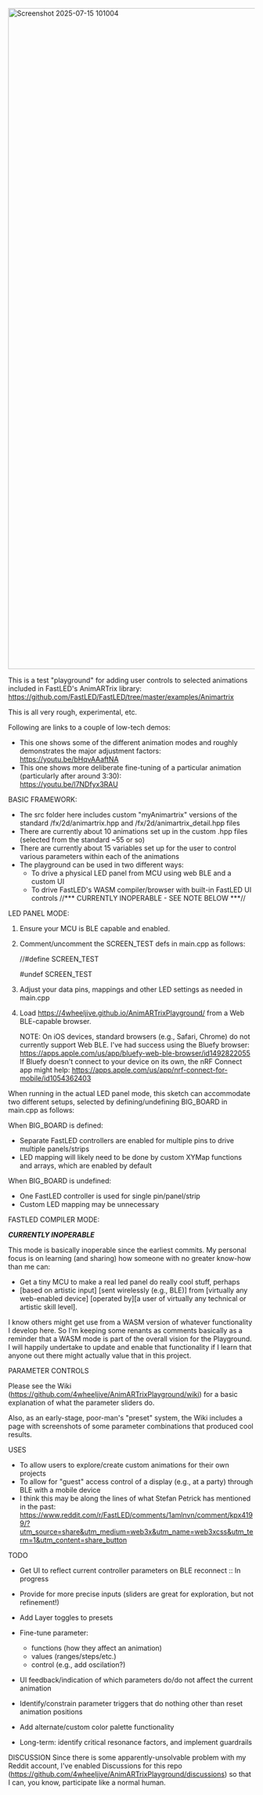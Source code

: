 <img width="2702" height="1347" alt="Screenshot 2025-07-15 101004" src="https://github.com/user-attachments/assets/3cc94aef-4ea8-49b0-926b-136e1fc244db" />

This is a test "playground" for adding user controls to selected animations included in FastLED's AnimARTrix library:
https://github.com/FastLED/FastLED/tree/master/examples/Animartrix

This is all very rough, experimental, etc.

Following are links to a couple of low-tech demos:
- This one shows some of the different animation modes and roughly demonstrates the major adjustment factors:
  https://youtu.be/bHqvAAaftNA
- This one shows more deliberate fine-tuning of a particular animation (particularly after around 3:30):  
  https://youtu.be/l7NDfyx3RAU

BASIC FRAMEWORK:
- The src folder here includes custom "myAnimartrix" versions of the standard /fx/2d/animartrix.hpp and /fx/2d/animartrix_detail.hpp files
- There are currently about 10 animations set up in the custom .hpp files (selected from the standard ~55 or so)
- There are currently about 15 variables set up for the user to control various parameters within each of the animations
- The playground can be used in two different ways:
  - To drive a physical LED panel from MCU using web BLE and a custom UI        
  - To drive FastLED's WASM compiler/browser with built-in FastLED UI controls //*** CURRENTLY INOPERABLE - SEE NOTE BELOW ***//

LED PANEL MODE:
    
1.  Ensure your MCU is BLE capable and enabled. 

2.  Comment/uncomment the SCREEN_TEST defs in main.cpp as follows:

    //#define SCREEN_TEST
    
    #undef SCREEN_TEST

3.  Adjust your data pins, mappings and other LED settings as needed in main.cpp

4.  Load https://4wheeljive.github.io/AnimARTrixPlayground/ from a Web BLE-capable browser.

    NOTE:   On iOS devices, standard browsers (e.g., Safari, Chrome) do not currently support Web BLE.
            I've had success using the Bluefy browser:
            https://apps.apple.com/us/app/bluefy-web-ble-browser/id1492822055
            If Bluefy doesn't connect to your device on its own, the nRF Connect app might help:
            https://apps.apple.com/us/app/nrf-connect-for-mobile/id1054362403

When running in the actual LED panel mode, this sketch can accommodate two different setups, 
selected by defining/undefining BIG_BOARD in main.cpp as follows:

When BIG_BOARD is defined:
- Separate FastLED controllers are enabled for multiple pins to drive multiple panels/strips
- LED mapping will likely need to be done by custom XYMap functions and arrays, which are enabled by default

When BIG_BOARD is undefined:
- One FastLED controller is used for single pin/panel/strip
- Custom LED mapping may be unnecessary

FASTLED COMPILER MODE:

***CURRENTLY INOPERABLE***

This mode is basically inoperable since the earliest commits. My personal focus is on learning (and sharing) how someone with no greater know-how than me can:
  - Get a tiny MCU to make a real led panel do really cool stuff, perhaps
  - [based on artistic input] [sent wirelessly (e.g., BLE)] from [virtually any web-enabled device] [operated by][a user of virtually any technical or artistic skill level].     

I know others might get use from a WASM version of whatever functionality I develop here. So I'm keeping some renants as comments basically as a reminder that a WASM mode is part of the overall vision for the Playground. I will happily undertake to update and enable that functionality if I learn that anyone out there might actually value that in this project.


PARAMETER CONTROLS

Please see the Wiki (https://github.com/4wheeljive/AnimARTrixPlayground/wiki) for a basic explanation of what the parameter sliders do. 

Also, as an early-stage, poor-man's "preset" system, the Wiki includes a page with screenshots of some parameter combinations that produced cool results.     


USES
- To allow users to explore/create custom animations for their own projects
- To allow for "guest" access control of a display (e.g., at a party) through BLE with a mobile device
- I think this may be along the lines of what Stefan Petrick has mentioned in the past: https://www.reddit.com/r/FastLED/comments/1amlnvn/comment/kpx4199/?utm_source=share&utm_medium=web3x&utm_name=web3xcss&utm_term=1&utm_content=share_button


TODO

- Get UI to reflect current controller parameters on BLE reconnect :: In progress

- Provide for more precise inputs (sliders are great for exploration, but not refinement!)

- Add Layer toggles to presets

- Fine-tune parameter:
  - functions (how they affect an animation)
  - values (ranges/steps/etc.)
  - control (e.g., add oscilation?)

- UI feedback/indication of which parameters do/do not affect the current animation

- Identify/constrain parameter triggers that do nothing other than reset animation positions

- Add alternate/custom color palette functionality

- Long-term: identify critical resonance factors, and implement guardrails 


DISCUSSION
Since there is some apparently-unsolvable problem with my Reddit account, I've enabled Discussions for this repo (https://github.com/4wheeljive/AnimARTrixPlayground/discussions) so that I can, you know, participate like a normal human.

